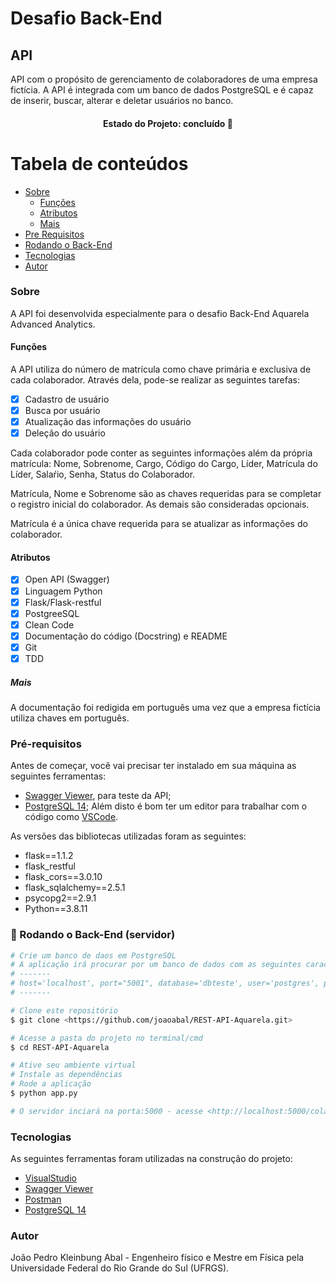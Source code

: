 # Desafio Back-End

## API

<p align="left">API com o propósito de gerenciamento de colaboradores de uma
empresa fictícia. A API é integrada com um banco de dados PostgreSQL e é capaz de inserir, buscar, 
alterar e deletar usuários no banco.</p>

<h4 align="center"> 
Estado do Projeto: concluído 🚀
</h4>

Tabela de conteúdos
=================
<!--ts-->
   * [Sobre](#sobre)
      * [Funções](#funcoes)
      * [Atributos](#atributos)
      * [Mais](#mais)
   * [Pre Requisitos](#pre-requisitos)
   * [Rodando o Back-End](#remote-files)
   * [Tecnologias](#tecnologias)
   * [Autor](#autor)
<!--te-->

### Sobre

A API foi desenvolvida especialmente para o desafio Back-End Aquarela Advanced Analytics. 

#### Funções

A API utiliza do número de matrícula como chave primária e exclusiva de cada colaborador. Através dela, pode-se realizar as seguintes tarefas:

- [x] Cadastro de usuário
- [x] Busca por usuário
- [x] Atualização das informações do usuário
- [x] Deleção do usuário

Cada colaborador pode conter as seguintes informações além da própria matrícula:
Nome, Sobrenome, Cargo, Código do Cargo, Líder, Matrícula do Líder, Salaŕio, Senha, Status do Colaborador.

Matrícula, Nome e Sobrenome são as chaves requeridas para se completar o registro inicial do colaborador. As demais são consideradas opcionais.

Matrícula é a única chave requerida para se atualizar as informações do colaborador.

#### Atributos

- [x] Open API (Swagger)
- [x] Linguagem Python
- [x] Flask/Flask-restful
- [x] PostgreeSQL
- [x] Clean Code
- [x] Documentação do código (Docstring) e README
- [x] Git
- [x] TDD

##### Mais

A documentação foi redigida em português uma vez que a empresa fictícia utiliza chaves em português.

### Pré-requisitos

Antes de começar, você vai precisar ter instalado em sua máquina as seguintes ferramentas:
- [Swagger Viewer](https://marketplace.visualstudio.com/items?itemName=Arjun.swagger-viewer), para teste da API;
- [PostgreSQL 14](https://www.postgresql.org/); 
Além disto é bom ter um editor para trabalhar com o código como [VSCode](https://code.visualstudio.com/).

As versões das bibliotecas utilizadas foram as seguintes:
- flask==1.1.2
- flask_restful
- flask_cors==3.0.10
- flask_sqlalchemy==2.5.1
- psycopg2==2.9.1
- Python==3.8.11

### 🎲 Rodando o Back-End (servidor)

```bash
# Crie um banco de daos em PostgreSQL
# A aplicação irá procurar por um banco de dados com as seguintes características:
# -------
# host='localhost', port="5001", database='dbteste', user='postgres', password='postgres'
# -------

# Clone este repositório
$ git clone <https://github.com/joaoabal/REST-API-Aquarela.git>

# Acesse a pasta do projeto no terminal/cmd
$ cd REST-API-Aquarela

# Ative seu ambiente virtual
# Instale as dependências
# Rode a aplicação
$ python app.py

# O servidor inciará na porta:5000 - acesse <http://localhost:5000/colaborador>
```

### Tecnologias

As seguintes ferramentas foram utilizadas na construção do projeto:

- [VisualStudio](https://visualstudio.microsoft.com/pt-br/)
- [Swagger Viewer](https://marketplace.visualstudio.com/items?itemName=Arjun.swagger-viewer)
- [Postman](https://www.postman.com/)
- [PostgreSQL 14](https://www.postgresql.org/)

### Autor

João Pedro Kleinbung Abal - 
Engenheiro físico e Mestre em Física pela Universidade Federal do Rio Grande do Sul (UFRGS).